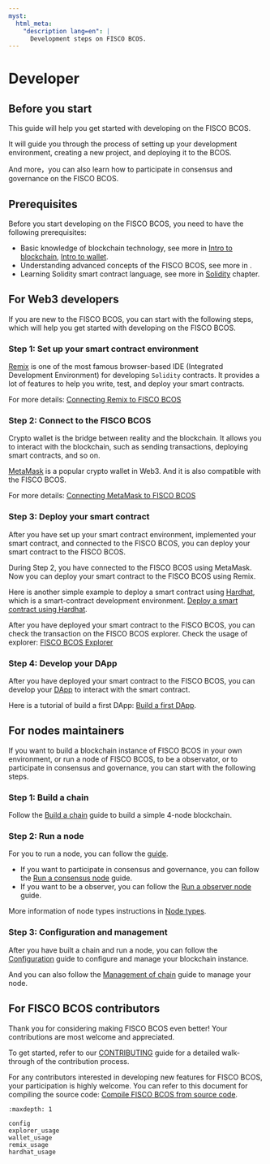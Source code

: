 ```yaml
---
myst:
  html_meta:
    "description lang=en": |
      Development steps on FISCO BCOS.
---
```


# Developer

## Before you start

This guide will help you get started with developing on the FISCO BCOS.

It will guide you through the process of setting up your development environment, creating a new project, and deploying it to the BCOS.

And more，you can also learn how to participate in consensus and governance on the FISCO BCOS.

## Prerequisites

Before you start developing on the FISCO BCOS, you need to have the following prerequisites:

- Basic knowledge of blockchain technology, see more in [Intro to blockchain](../basic/blockchain.md), [Intro to wallet](../basic/wallet.md).
- Understanding advanced concepts of the FISCO BCOS, see more in [](../advance/index.md).
- Learning Solidity smart contract language, see more in [Solidity](./solidity.md) chapter.

## For Web3 developers

If you are new to the FISCO BCOS, you can start with the following steps, which will help you get started with developing on the FISCO BCOS.

### Step 1: Set up your smart contract environment

[Remix](https://remix.ethereum.org) is one of the most famous browser-based IDE (Integrated Development Environment) for developing `Solidity` contracts. It provides a lot of features to help you write, test, and deploy your smart contracts.

For more details: [Connecting Remix to FISCO BCOS](./remix_usage.md)

### Step 2: Connect to the FISCO BCOS

Crypto wallet is the bridge between reality and the blockchain. It allows you to interact with the blockchain, such as sending transactions, deploying smart contracts, and so on.

[MetaMask](https://metamask.io/) is a popular crypto wallet in Web3. And it is also compatible with the FISCO BCOS.

For more details: [Connecting MetaMask to FISCO BCOS](./wallet_usage.md)

### Step 3: Deploy your smart contract

After you have set up your smart contract environment, implemented your smart contract, and connected to the FISCO BCOS, you can deploy your smart contract to the FISCO BCOS.

During Step 2, you have connected to the FISCO BCOS using MetaMask. Now you can deploy your smart contract to the FISCO BCOS using Remix.

Here is another simple example to deploy a smart contract using [Hardhat](https://hardhat.org/), which is a smart-contract development environment. [Deploy a smart contract using Hardhat](./hardhat_usage.md).

After you have deployed your smart contract to the FISCO BCOS, you can check the transaction on the FISCO BCOS explorer. Check the usage of explorer: [FISCO BCOS Explorer](./explorer_usage.md)

### Step 4: Develop your DApp

After you have deployed your smart contract to the FISCO BCOS, you can develop your [DApp](../basic/dapp.md) to interact with the smart contract.

Here is a tutorial of build a first DApp: [Build a first DApp](./dapp_guide.md).

## For nodes maintainers

If you want to build a blockchain instance of FISCO BCOS in your own environment, or run a node of FISCO BCOS, to be a observator, or to participate in consensus and governance, you can start with the following steps.

### Step 1: Build a chain

Follow the [Build a chain](./build_chain.md) guide to build a simple 4-node blockchain.

### Step 2: Run a node

For you to run a node, you can follow the [guide](./run_node.md).

- If you want to participate in consensus and governance, you can follow the [Run a consensus node](./run_consensus.md) guide.
- If you want to be a observer, you can follow the [Run a observer node](./run_observer.md) guide.

More information of node types instructions in [Node types](../advance/nodes.md).

### Step 3: Configuration and management

After you have built a chain and run a node, you can follow the [Configuration](./config.md) guide to configure and manage your blockchain instance.

And you can also follow the [Management of chain](./management.md) guide to manage your node.

## For FISCO BCOS contributors

Thank you for considering making FISCO BCOS even better! Your contributions are most welcome and appreciated.

To get started, refer to our [CONTRIBUTING](https://github.com/WeTechHK/Universal-BCOS/blob/i18n/CONTRIBUTING.md) guide for a detailed walk-through of the contribution process.

For any contributors interested in developing new features for FISCO BCOS, your participation is highly welcome. You can refer to this document for compiling the source code: [Compile FISCO BCOS from source code](./compile_from_source.md).

```{toctree}
:maxdepth: 1

config
explorer_usage
wallet_usage
remix_usage
hardhat_usage
```
